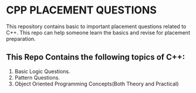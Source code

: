 # CPP PLACEMENT QUESTIONS
This repository contains basic to important placement questions related to C++.
This repo can help someone learn the basics and revise for placement preparation.
## This Repo Contains the following topics of C++:
1. Basic Logic Questions.
2. Pattern Questions.
3. Object Oriented Programming Concepts(Both Theory and Practical)
